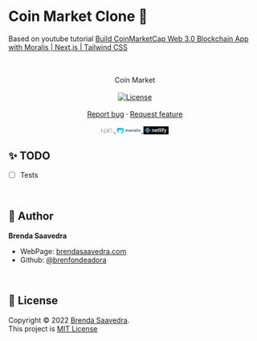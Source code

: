 # Coin Market Clone 👋

Based on youtube tutorial [Build CoinMarketCap Web 3.0 Blockchain App with Moralis | Next.js | Tailwind CSS](https://www.youtube.com/watch?v=fim8DfBPVks)

<p align="center">
<!--<a href="https://ancient-dew-1659.on.fleek.co">
<img src="images/dao.png" align="center" width="50%">
</a>  -->
<br><br>
     Coin Market
    <br><br>
  <a href="#">
    <img alt="License" src="https://img.shields.io/badge/License-MIT-orange.svg" />
  </a>
  <br>
    <br>
    <a href="https://github.com/brenfondeadora/coinmarket-clone-blockchain/issues/new">Report bug</a>
    ·
    <a href="https://github.com/brenfondeadora/coinmarket-clone-blockchain/issues/new">Request feature</a>
</p>

<p align="center">
<a href="https://nextjs.org/">
  <img src="images/nextjs.png" align="center" width="5%" >
</a> 
<a href="https://moralis.io/">
<img src="images/moralis.png" align="center" width="10%">
</a>  
<a href="https://www.netlify.com/">
<img src="images/netlify.png" align="center" width="10%">
</a>  
</p>

## ✨ TODO

- [ ] Tests

<br>

## 👤 Author

**Brenda Saavedra**

- WebPage: [brendasaavedra.com](http://brendasaavedra.com)
- Github: [@brenfondeadora](https://github.com/brenfondeadora/)

<br>

## 📝 License

Copyright © 2022 [Brenda Saavedra](https://github.com/brenfondeadora).<br />
This project is [MIT License](LICENSE)
